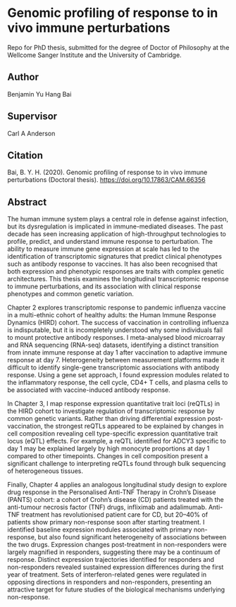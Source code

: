 # Genomic profiling of response to in vivo immune perturbations

Repo for PhD thesis, submitted for the degree of Doctor of Philosophy at the Wellcome Sanger Institute and the University of Cambridge.

## Author

Benjamin Yu Hang Bai

## Supervisor

Carl A Anderson

## Citation

Bai, B. Y. H. (2020). Genomic profiling of response to in vivo immune perturbations (Doctoral thesis). https://doi.org/10.17863/CAM.66356

## Abstract

The human immune system plays a central role in defense against infection, but its dysregulation is implicated in immune-mediated diseases. The past decade has seen increasing application of high-throughput technologies to profile, predict, and understand immune response to perturbation. The ability to measure immune gene expression at scale has led to the identification of transcriptomic signatures that predict clinical phenotypes such as antibody response to vaccines. It has also been recognised that both expression and phenotypic responses are traits with complex genetic architectures. This thesis examines the longitudinal transcriptomic response to immune perturbations, and its association with clinical response phenotypes and common genetic variation.

Chapter 2 explores transcriptomic response to pandemic influenza vaccine in a multi-ethnic cohort of healthy adults: the Human Immune Response Dynamics (HIRD) cohort. The success of vaccination in controlling influenza is indisputable, but it is incompletely understood why some individuals fail to mount protective antibody responses. I meta-analysed blood microarray and RNA sequencing (RNA-seq) datasets, identifying a distinct transition from innate immune response at day 1 after vaccination to adaptive immune response at day 7. Heterogeneity between measurement platforms made it difficult to identify single-gene transcriptomic associations with antibody response. Using a gene set approach, I found expression modules related to the inflammatory response, the cell cycle, CD4+ T cells, and plasma cells to be associated with vaccine-induced antibody response.

In Chapter 3, I map response expression quantitative trait loci (reQTLs) in the HIRD cohort to investigate regulation of transcriptomic response by common genetic variants. Rather than driving differential expression post-vaccination, the strongest reQTLs appeared to be explained by changes in cell composition revealing cell type-specific expression quantitative trait locus (eQTL) effects. For example, a reQTL identified for ADCY3 specific to day 1 may be explained largely by high monocyte proportions at day 1 compared to other timepoints. Changes in cell composition present a significant challenge to interpreting reQTLs found through bulk sequencing of heterogeneous tissues.

Finally, Chapter 4 applies an analogous longitudinal study design to explore drug response in the Personalised Anti-TNF Therapy in Crohn’s Disease (PANTS) cohort: a cohort of Crohn’s disease (CD) patients treated with the anti-tumour necrosis factor (TNF) drugs, infliximab and adalimumab. Anti-TNF treatment has revolutionised patient care for CD, but 20–40% of patients show primary non-response soon after starting treatment. I identified baseline expression modules associated with primary non-response, but also found significant heterogeneity of associations between the two drugs. Expression changes post-treatment in non-responders were largely magnified in responders, suggesting there may be a continuum of response. Distinct expression trajectories identified for responders and non-responders revealed sustained expression differences during the first year of treatment. Sets of interferon-related genes were regulated in opposing directions in responders and non-responders, presenting an attractive target for future studies of the biological mechanisms underlying non-response.
